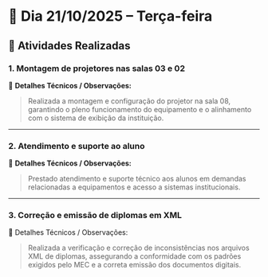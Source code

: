 # 📅 Dia 21/10/2025 – Terça-feira

## 🧩 Atividades Realizadas

### 1. Montagem de projetores nas salas 03 e 02

📌 **Detalhes Técnicos / Observações:**

> Realizada a montagem e configuração do projetor na sala 08, garantindo o pleno funcionamento do equipamento e o alinhamento com o sistema de exibição da instituição.

---

### 2. Atendimento e suporte ao aluno

📌 **Detalhes Técnicos / Observações:**

> Prestado atendimento e suporte técnico aos alunos em demandas relacionadas a equipamentos e acesso a sistemas institucionais.

---

### 3. Correção e emissão de diplomas em XML

📌 Detalhes Técnicos / Observações:

> Realizada a verificação e correção de inconsistências nos arquivos XML de diplomas, assegurando a conformidade com os padrões exigidos pelo MEC e a correta emissão dos documentos digitais.
